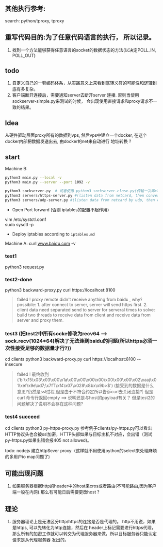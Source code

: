 ## 其他执行参考:
search: python/tproxy, tproxy

## 重写代码目的:为了任意代码语言的执行， 所以记录。
1. 找到一个方法能够获得任意语言的socket的数据状态的方法(以决定POLL_IN, POLL_OUT)

## todo
1. 自定义自己的一套编码体系，从实践意义上来看到底转义符的可能性和逻辑到底有多复杂。
2. 客户端断开连接后，需要通知server去断开server 连接. 否则当使用sockserver-simple.py来测试的时候， 会出现使用直接请求和proxy请求不一致的结果。

## Idea
从硬件驱动层面proxy所有的数据到vps, 然后vps中建立一个docker, 在这个docker内部把数据发送出去, 由docker的net来自动进行
地址转换 ?


## start
Machine B:
```bash
python3 main.py --local -v 
python3 main.py --server --port 1092 -v

python3 sockserver.py  # 或者使用 python3 sockserver-close.py(传输一次即close的测试)
python3 servers/https-server.py #(listen data from netcard, then convert to socks protocol)
python3 servers/udp-server.py #(listen data from netcard by udp, then convert to socks protocol, uncompleted)
```

* Open Port forward (否则 iptables的配置不起作用)
>  
  vim /etc/systctl.conf  
  sudo sysctl -p
* Deploy iptables according to `iptables.md`

Machine A:
curl www.baidu.com -v

### test1
python3 request.py


### test2-done
python3 backward-proxy.py
curl https://localhost:8100
> failed ! proxy remote didn't receive anything  from baidu , why?
> possibile: 1. after connect to server, server will send https first. 2. client data need separated send to server for serveral times
> to solve: build two threads to receive data from client and receive data from server and proxy them.

### test3 (把test2中所有socke修改为recv64 --> sock.recv(1024*64)解决了无法连到baidu的问题(所以https必须一次性接受足够的数据量才行?))
cd clients
python3 backward-proxy.py
curl https://localhost:8100 --insecure
> failed !  最终收到('b'\x15\x03\x03\x00\x1a\x00\x00\x00\x00\x00\x00\x00\x02\xaaj\x01\xef\x9e\xd7;\x7fT\xf4\x07\x028\x8bx\x9b>$') (接受到的数据是什么意思?仍然是ssl过程,但是由于不符合约定所以告诉curl去关闭连接?)
但是 curl 命令行返回empty
==> 说明还是与host的payload有关？ 但是test2的问题解决了说明不会存在这种问题?

### test4 succeed
cd clients
python3 py-https-proxy.py
参考例子clients/py-https.py可以看出HTTP协议头也会被ssl加密，HTTP头部如果与目标主机不对应，会出错（测试py-https.py如果出错会报405 not allowed)。

todo:
nodejs 建立httpSever proxy（这样就不用使用python的select来处理麻烦的多用户io map问题了)

## 可能出现问题
1. 如果服务器根据http的header中的host来cros或者路由(不可能路由,因为客户端一般在内网).那么有可能日后需要更改host ?

## 理论
1. 服务器理论上是无法区分http/https的连接是否是代理的。 http不用说，如果是https, 可以先转化为http连接，然后在
header上标记需要进行https代理，那么所有的加密工作就可以转交为代理服务器来做，所以目标服务器只能认定请求是从代理服务器
发出的。